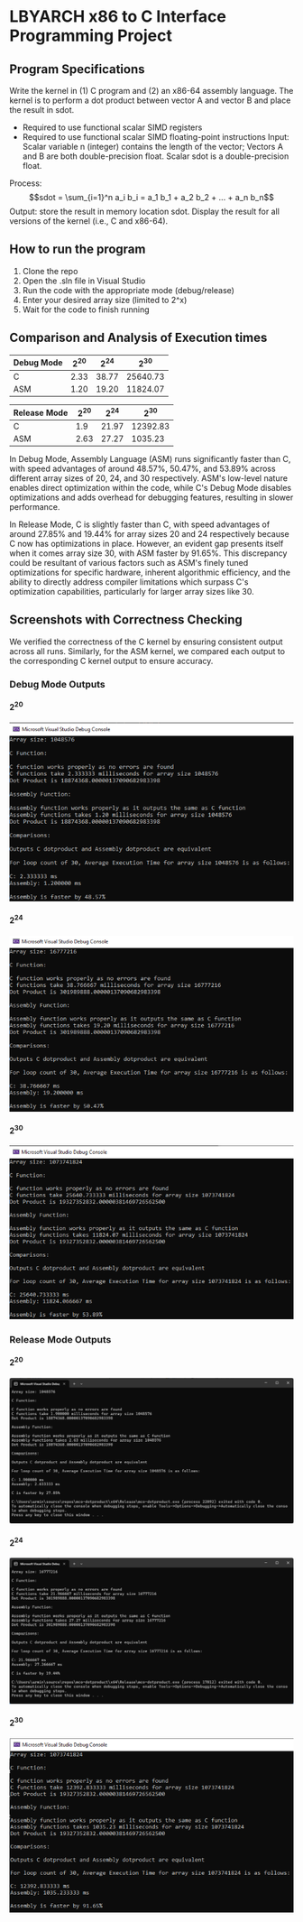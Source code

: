 # LBYARCH x86 to C Interface Programming Project

## Program Specifications
Write the kernel in (1) C program and (2) an x86-64 assembly language. The kernel is to perform a dot product between vector A and vector B and place the result in sdot.
- Required to use functional scalar SIMD registers
- Required to use functional scalar SIMD floating-point instructions
Input: Scalar variable n (integer) contains the length of the vector; Vectors A and B are both double-precision float. Scalar sdot is a double-precision float.

Process: $$sdot = \sum_{i=1}^n a_i b_i = a_1 b_1 + a_2 b_2 + ... + a_n b_n$$
Output: store the result in memory location sdot. Display the result for all versions of the kernel (i.e., C and x86-64).

## How to run the program
1. Clone the repo
2. Open the .sln file in Visual Studio
3. Run the code with the appropriate mode (debug/release)
4. Enter your desired array size (limited to 2^x)
5. Wait for the code to finish running

## Comparison and Analysis of Execution times

| Debug Mode | $2^{20}$ | $2^{24}$ | $2^{30}$ |
| --- | --- | --- | --- |
| C | 2.33 | 38.77 | 25640.73 |
| ASM | 1.20 | 19.20 | 11824.07 |

| Release Mode | $2^{20}$ | $2^{24}$ | $2^{30}$ |
| --- | --- | --- | --- |
| C | 1.9 | 21.97 | 12392.83 |
| ASM | 2.63 | 27.27 | 1035.23 |

In Debug Mode, Assembly Language (ASM) runs significantly faster than C, with speed advantages of around 48.57%, 50.47%, and 53.89% across different array sizes of 20, 24, and 30 respectively. ASM's low-level nature enables direct optimization within the code, while C's Debug Mode disables optimizations and adds overhead for debugging features, resulting in slower performance.

In Release Mode, C is slightly faster than C, with speed advantages of around 27.85% and 19.44% for array sizes 20 and 24 respectively because C now has optimizations in place. However, an evident gap presents itself when it comes array size 30, with ASM faster by 91.65%. This discrepancy could be resultant of various factors such as ASM's finely tuned optimizations for specific hardware, inherent algorithmic efficiency, and the ability to directly address compiler limitations which surpass C's optimization capabilities, particularly for larger array sizes like 30.

## Screenshots with Correctness Checking
We verified the correctness of the C kernel by ensuring consistent output across all runs. Similarly, for the ASM kernel, we compared each output to the corresponding C kernel output to ensure accuracy.

### Debug Mode Outputs

#### $2^{20}$
![Screenshot Debug 20](/imgs/Debug20.PNG)

#### $2^{24}$
![Screenshot Debug 24](/imgs/Debug24.PNG)

#### $2^{30}$
![Screenshot Debug 30](/imgs/Debug30.PNG)


### Release Mode Outputs

#### $2^{20}$
![Screenshot Debug 20](/imgs/Release20.png)

#### $2^{24}$
![Screenshot Debug 24](/imgs/Release24.png)

#### $2^{30}$
![Screenshot Debug 30](/imgs/Release30.PNG)


